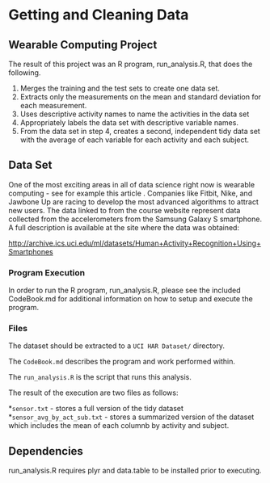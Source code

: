 # Getting and Cleaning Data

## Wearable Computing Project

The result of this project was an R program, run_analysis.R, that does the following. 
1.	Merges the training and the test sets to create one data set.
2.	Extracts only the measurements on the mean and standard deviation for each measurement. 
3.	Uses descriptive activity names to name the activities in the data set
4.	Appropriately labels the data set with descriptive variable names. 
5.	From the data set in step 4, creates a second, independent tidy data set with the average of each variable for each activity and each subject.


## Data Set

One of the most exciting areas in all of data science right now is wearable computing - see for example this article . Companies like Fitbit, Nike, and Jawbone Up are racing to develop the most advanced algorithms to attract new users. The data linked to from the course website represent data collected from the accelerometers from the Samsung Galaxy S smartphone. A full description is available at the site where the data was obtained: 

http://archive.ics.uci.edu/ml/datasets/Human+Activity+Recognition+Using+Smartphones 


### Program Execution

In order to run the R program, run_analysis.R, please see the included CodeBook.md for additional information on how to setup and execute the program. 

### Files

The dataset should be extracted to a `UCI HAR Dataset/` directory.

The `CodeBook.md` describes the program and work performed within. 

The `run_analysis.R` is the script that runs this analysis.

The result of the execution are two files as follows:

*`sensor.txt` - stores a full version of the tidy dataset
*`sensor_avg_by_act_sub.txt` - stores a summarized version of the dataset which includes the mean of each columnb by activity and subject.


## Dependencies

run_analysis.R requires plyr and data.table to be installed prior to executing. 

